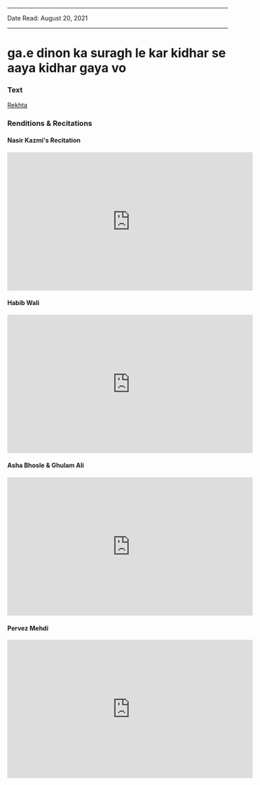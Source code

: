 
---

Date Read: August 20, 2021

---


# ga.e dinon ka suragh le kar kidhar se aaya kidhar gaya vo


### Text

[Rekhta](https://www.rekhta.org/ghazals/gae-dinon-kaa-suraag-le-kar-kidhar-se-aayaa-kidhar-gayaa-vo-nasir-kazmi-ghazals?lang=ur)

### Renditions & Recitations

#### Nasir Kazmi's Recitation

<iframe width="560" height="315" src="https://www.youtube.com/embed/v1JU2gDYe2E" title="YouTube video player" frameborder="0" allow="accelerometer; autoplay; clipboard-write; encrypted-media; gyroscope; picture-in-picture" allowfullscreen></iframe>

#### Habib Wali

<iframe width="560" height="315" src="https://www.youtube.com/embed/9neMAA7l7j8" title="YouTube video player" frameborder="0" allow="accelerometer; autoplay; clipboard-write; encrypted-media; gyroscope; picture-in-picture" allowfullscreen></iframe>

#### Asha Bhosle & Ghulam Ali

<iframe width="560" height="315" src="https://www.youtube.com/embed/9TgUgHxoMj8" title="YouTube video player" frameborder="0" allow="accelerometer; autoplay; clipboard-write; encrypted-media; gyroscope; picture-in-picture" allowfullscreen></iframe>

#### Pervez Mehdi

<iframe width="560" height="315" src="https://www.youtube.com/embed/pIHmCGlVDVQ" title="YouTube video player" frameborder="0" allow="accelerometer; autoplay; clipboard-write; encrypted-media; gyroscope; picture-in-picture" allowfullscreen></iframe>

